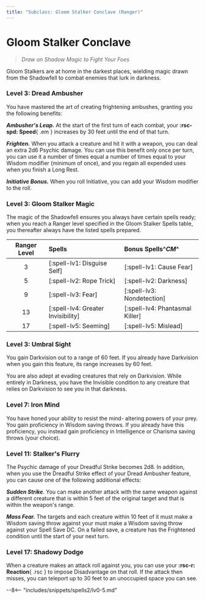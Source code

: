 ```yaml
---
title: "Subclass: Gloom Stalker Conclave (Ranger)"
---
```


<p style="display:none">
Draw on Shadow Magic to Fight Your Foes
</p>

# Gloom Stalker Conclave

> *Draw on Shadow Magic to Fight Your Foes*

Gloom Stalkers are at home in the darkest places, wielding magic drawn from the Shadowfell to combat enemies that lurk in darkness.

### Level 3: Dread Ambusher

You have mastered the art of creating frightening ambushes, granting you the following benefits:

***Ambusher's Leap.*** At the start of the first turn of each combat, your **:rsc-spd: Speed**{ .em } increases by 30 feet until the end of that turn.

***Frighten.*** When you attack a creature and hit it with a weapon, you can deal an extra 2d6 Psychic damage. You can use this benefit only once per turn, you can use it a number of times equal a number of times equal to your Wisdom modifier (minimum of once), and you regain all expended uses when you finish a Long Rest.

***Initiative Bonus.*** When you roll Initiative, you can add your Wisdom modifier to the roll.

### Level 3: Gloom Stalker Magic

The magic of the Shadowfell ensures you always have certain spells ready; when you reach a Ranger level specified in the Gloom Stalker Spells table, you thereafter always have the listed spells prepared.

| Ranger Level | Spells | Bonus Spells^*CM*^ |
|:---:|:---|:---|
| 3 | [:spell-lv1: Disguise Self] | [:spell-lv1: Cause Fear] |
| 5 | [:spell-lv2: Rope Trick] | [:spell-lv2: Darkness] |
| 9 | [:spell-lv3: Fear] | [:spell-lv3: Nondetection] |
| 13 | [:spell-lv4: Greater Invisibility] | [:spell-lv4: Phantasmal Killer] |
| 17 | [:spell-lv5: Seeming] | [:spell-lv5: Mislead] |

### Level 3: Umbral Sight

You gain Darkvision out to a range of 60 feet. If you already have Darkvision when you gain this feature, its range increases by 60 feet.

You are also adept at evading creatures that rely on Darkvision. While entirely in Darkness, you have the Invisible condition to any creature that relies on Darkvision to see you in that darkness.

### Level 7: Iron Mind

You have honed your ability to resist the mind- altering powers of your prey. You gain proficiency in Wisdom saving throws. If you already have this proficiency, you instead gain proficiency in Intelligence or Charisma saving throws (your choice).
 
### Level 11: Stalker's Flurry

The Psychic damage of your Dreadful Strike becomes 2d8. In addition, when you use the Dreadful Strike effect of your Dread Ambusher feature, you can cause one of the following additional effects:

***Sudden Strike***. You can make another attack with the same weapon against a different creature that is within 5 feet of the original target and that is within the weapon's range.

***Mass Fear.*** The targets and each creature within 10 feet of it must make a Wisdom saving throw against your must make a Wisdom saving throw against your Spell Save DC. On a failed save, a creature has the Frightened condition until the start of your next turn.

### Level 17: Shadowy Dodge

When a creature makes an attack roll against you, you can use your **:rsc-r: Reaction**{ .rsc } to impose Disadvantage on that roll. If the attack then misses, you can teleport up to 30 feet to an unoccupied space you can see.

--8<-- "includes/snippets/spells2/lv0-5.md"